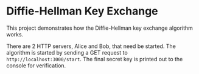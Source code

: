 # Diffie-Hellman Key Exchange

This project demonstrates how the Diffie-Hellman key exchange algorithm works.

There are 2 HTTP servers, Alice and Bob, that need be started. The algorithm is started by sending a GET request to
`http://localhost:3000/start`. The final secret key is printed out to the console for verification.